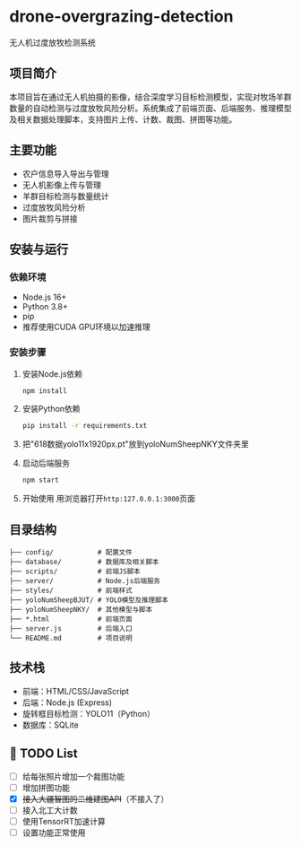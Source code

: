 # drone-overgrazing-detection

无人机过度放牧检测系统

## 项目简介
本项目旨在通过无人机拍摄的影像，结合深度学习目标检测模型，实现对牧场羊群数量的自动检测与过度放牧风险分析。系统集成了前端页面、后端服务、推理模型及相关数据处理脚本，支持图片上传、计数、裁图、拼图等功能。

## 主要功能
- 农户信息导入导出与管理
- 无人机影像上传与管理
- 羊群目标检测与数量统计
- 过度放牧风险分析
- 图片裁剪与拼接

## 安装与运行

### 依赖环境
- Node.js 16+
- Python 3.8+
- pip
- 推荐使用CUDA GPU环境以加速推理

### 安装步骤
1. 安装Node.js依赖
   ```bash
   npm install
   ```
2. 安装Python依赖
   ```bash
   pip install -r requirements.txt
   ```

3. 把"618数据yolo11x1920px.pt"放到yoloNumSheepNKY文件夹里

4. 启动后端服务
   ```bash
   npm start
   ```
5. 开始使用
   用浏览器打开`http:127.0.0.1:3000`页面

## 目录结构
```
├── config/           # 配置文件
├── database/         # 数据库及相关脚本
├── scripts/          # 前端JS脚本
├── server/           # Node.js后端服务
├── styles/           # 前端样式
├── yoloNumSheepBJUT/ # YOLO模型及推理脚本
├── yoloNumSheepNKY/  # 其他模型与脚本
├── *.html            # 前端页面
├── server.js         # 后端入口
└── README.md         # 项目说明
```

## 技术栈
- 前端：HTML/CSS/JavaScript
- 后端：Node.js (Express)
- 旋转框目标检测：YOLO11（Python）
- 数据库：SQLite

## 📝 TODO List
- [ ] 给每张照片增加一个裁图功能
- [ ] 增加拼图功能
- [x] ~~接入大疆智图的二维建图API~~（不接入了）
- [ ] 接入北工大计数
- [ ] 使用TensorRT加速计算
- [ ] 设置功能正常使用
